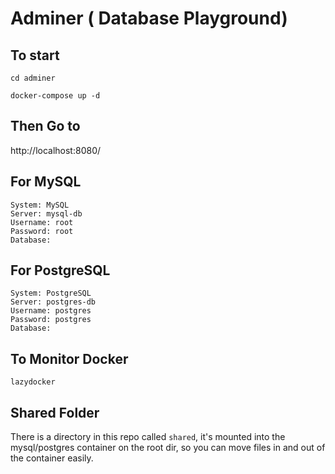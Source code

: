 # Adminer ( Database Playground)

## To start
`cd adminer`

`docker-compose up -d`

## Then Go to
http://localhost:8080/

## For MySQL
```
System: MySQL
Server: mysql-db
Username: root
Password: root
Database:
```

## For PostgreSQL
```
System: PostgreSQL
Server: postgres-db
Username: postgres
Password: postgres
Database:
```

## To Monitor Docker
`lazydocker`

## Shared Folder
There is a directory in this repo called `shared`, it's mounted into the mysql/postgres container on the root dir, so you can move files in and out of the container easily.
